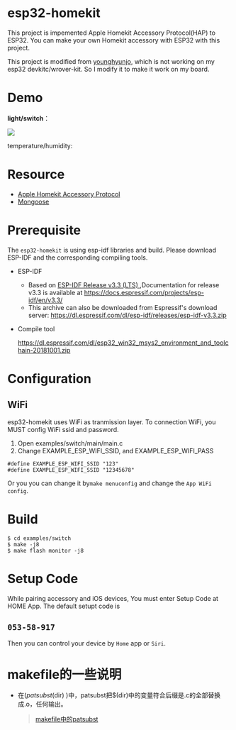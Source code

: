 # esp32-homekit

This project is impemented Apple Homekit Accessory Protocol(HAP) to ESP32. You can make your own Homekit accessory with ESP32 with this project.

This project is modified from [younghyunjo](https://github.com/younghyunjo/esp32-homekit.git), which is not working on my esp32 devkitc/wrover-kit. So I modify it to make it work on my board.


# Demo

**light/switch**：

![](https://rillhudev.coding.net/p/blogres/d/blogres/git/raw/master/esp32-homekit.png)



temperature/humidity:





# Resource

- [Apple Homekit Accessory Protocol](https://developer.apple.com/support/homekit-accessory-protocol/)
- [Mongoose](https://github.com/cesanta/mongoose)

# Prerequisite
The `esp32-homekit` is using esp-idf libraries and build. Please download ESP-IDF and the corresponding compiling tools.

- ESP-IDF

  - Based on [ESP-IDF Release v3.3 (LTS) ](https://github.com/espressif/esp-idf/releases/tag/v3.3),Documentation for release v3.3 is available at https://docs.espressif.com/projects/esp-idf/en/v3.3/ 
  - This archive can also be downloaded from Espressif's download server:
    https://dl.espressif.com/dl/esp-idf/releases/esp-idf-v3.3.zip

- Compile tool

  https://dl.espressif.com/dl/esp32_win32_msys2_environment_and_toolchain-20181001.zip

# Configuration
## WiFi
esp32-homekit uses WiFi as tranmission layer.
To connection WiFi, you MUST config WiFi ssid and password.

1. Open examples/switch/main/main.c
2. Change EXAMPLE_ESP_WIFI_SSID, and EXAMPLE_ESP_WIFI_PASS

```
#define EXAMPLE_ESP_WIFI_SSID "123"
#define EXAMPLE_ESP_WIFI_SSID "12345678"  
```

Or you you can change it by`make menuconfig` and change the `App WiFi config`.

# Build

```
$ cd examples/switch
$ make -j8
$ make flash monitor -j8
```

# Setup Code
While pairing accessory and iOS devices, You must enter Setup Code at HOME App.
The default setupt code is 
## **`053-58-917`**

Then you can control your device by `Home` app or `Siri`.



# makefile的一些说明

- 在$(patsubst %.c,%.o,$(dir) )中，patsubst把$(dir)中的变量符合后缀是.c的全部替换成.o，任何输出。

  > [makefile中的patsubst](https://blog.csdn.net/srw11/article/details/7516712)

